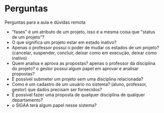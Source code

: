 # Perguntas

Perguntas para a aula e dúvidas remota

* "fases" é um atributo de um projeto, isso é a mesma coisa que "status de um projeto"?
* O que significa um projeto estar em estado inativo?
* Apenas o professor possui o poder de mudar os estados de um projeto? (cancelar, suspender, concluir, deixar como em execução, deixar como inativo)
* Quem analisa e aprova as propostas? apenas o professor da disciplina do projeto? o gestor possui algum papel em aprovar e analisar propostas?
* É possível submeter um projeto sem uma disciplina relacionada?
* Como é um cadastro de um usuário no sistema? (aluno, professor, gestor) que dados precisam ser fornecidos?
* É possível fazer uma proposta de qualquer disciplina de qualquer departamento?
* o SIGAA terá algum papel nesse sistema?
  

